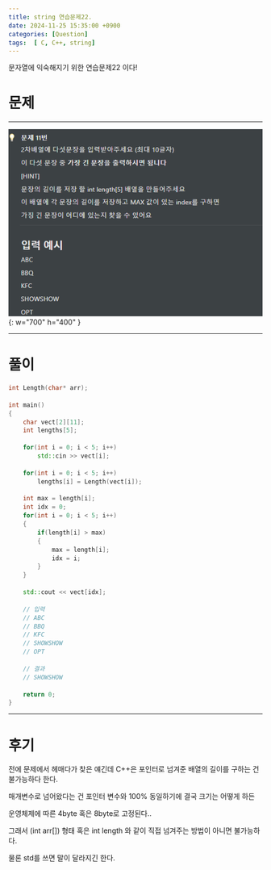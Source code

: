```yaml
---
title: string 연습문제22.
date: 2024-11-25 15:35:00 +0900
categories: [Question]  
tags:  [ C, C++, string]
---
```


문자열에 익숙해지기 위한 연습문제22 이다!

# 문제   
---------------------------------------

![Desktop View](/assets/img/string18.png){: w="700" h="400" }

---------------------------------------

# 풀이

```c++
int Length(char* arr);

int main()
{
    char vect[2][11];
    int lengths[5];
    
    for(int i = 0; i < 5; i++)
        std::cin >> vect[i];

    for(int i = 0; i < 5; i++)
        lengths[i] = Length(vect[i]);

    int max = length[i];
    int idx = 0;
    for(int i = 0; i < 5; i++)
    {
        if(length[i] > max)
        {
            max = length[i];
            idx = i;
        }
    }

    std::cout << vect[idx];

    // 입력
    // ABC
    // BBQ
    // KFC
    // SHOWSHOW
    // OPT

    // 결과
    // SHOWSHOW

    return 0;
}
```
---------------------------------------

# 후기

전에 문제에서 헤매다가 찾은 얘긴데 C++은 포인터로 넘겨준 배열의 길이를 구하는 건 불가능하다 한다.

매개변수로 넘어왔다는 건 포인터 변수와 100% 동일하기에 결국 크기는 어떻게 하든

운영체제에 따른 4byte 혹은 8byte로 고정된다..

그래서 (int arr[]) 형태 혹은 int length 와 같이 직접 넘겨주는 방법이 아니면 불가능하다.

물론 std를 쓰면 말이 달라지긴 한다.

